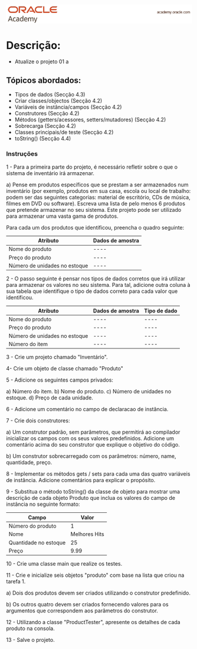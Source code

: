 <p align="center">
  <img src="./Capa.png" alt="Texto Alternativo">
</p>

# Descrição:

- Atualize o projeto 01 a

## Tópicos abordados:

- Tipos de dados (Secção 4.3)
- Criar classes/objectos (Secção 4.2)
- Variáveis de instância/campos (Secção 4.2)
- Construtores (Secção 4.2)
- Métodos (getters/acessores, setters/mutadores) (Secção 4.2)
- Sobrecarga (Secção 4.2)
- Classes principais/de teste (Secção 4.2)
- toString() (Secção 4.4)

### Instruções

1 - Para a primeira parte do projeto, é necessário refletir sobre o que o sistema de inventário irá armazenar.

a) Pense em produtos específicos que se prestam a ser armazenados num inventário (por exemplo, produtos em sua casa, escola ou local de trabalho: podem ser das seguintes categorias: material de escritório, CDs de música, filmes em DVD ou software). Escreva uma lista de pelo menos 6 produtos que pretende armazenar no seu sistema. Este projeto pode ser utilizado para armazenar uma vasta gama de produtos.

Para cada um dos produtos que identificou, preencha o quadro seguinte:

| Atributo | Dados de amostra | 
|-------------|-------------|
| Nome do produto | ---- |
| Preço do produto | ---- | 
| Número de unidades no estoque | ---- |

2 - O passo seguinte é pensar nos tipos de dados corretos que irá utilizar para armazenar os valores no seu sistema. Para tal, adicione outra coluna à sua tabela que identifique o tipo de dados correto para cada valor que identificou.

| Atributo | Dados de amostra | Tipo de dado |
|-------------|-------------|-------------|
| Nome do produto | ---- | ---- |
| Preço do produto |---- | ---- |
| Número de unidades no estoque | ---- | ---- |
| Número do item | ---- | ---- |

3 - Crie um projeto chamado "Inventário".

4- Crie um objeto de classe chamado "Produto"

5 - Adicione os seguintes campos privados:

a) Número do item.
b) Nome do produto.
c) Número de unidades no estoque.
d) Preço de cada unidade.

6 - Adicione um comentário no campo de declaracao de instância.

7 - Crie dois construtores:

a) Um construtor padrão, sem parâmetros, que permitirá ao compilador inicializar os campos com os seus valores predefinidos. Adicione um comentário acima do seu construtor que explique o objetivo do código.

b) Um construtor sobrecarregado com os parâmetros: número, name, quantidade, preço.

8 - Implementar os métodos gets / sets para cada uma das quatro variáveis de instância. Adicione comentários para explicar o propósito.

9 - Substitua o método toString() da classe de objeto para mostrar uma descrição de cada objeto Produto que inclua os valores do campo de instância no seguinte formato:

| Campo                 | Valor       |
|-----------------------|-------------|
| Número do produto     | 1           |
| Nome                  | Melhores Hits |
| Quantidade no estoque | 25          |
| Preço                 | 9.99        |

10 - Crie uma classe main que realize os testes.

11 - Crie e inicialize seis objetos "produto" com base na lista que criou na tarefa 1.

a) Dois dos produtos devem ser criados utilizando o construtor predefinido.

b) Os outros quatro devem ser criados fornecendo valores para os argumentos que correspondem aos parâmetros do construtor.

12 - Utilizando a classe "ProductTester", apresente os detalhes de cada produto na consola.

13 - Salve o projeto.
